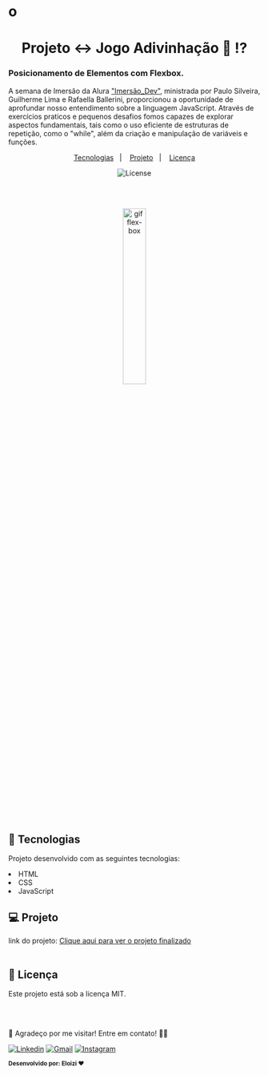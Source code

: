# o<h1 align="center"> Projeto ↔️ Jogo Adivinhação  🤔 ⁉️ </h1>
<h3>Posicionamento de Elementos com Flexbox.</h3>
<p >
A semana de Imersão da Alura <a href="https://cursos.alura.com.br/imersao?utm_source=social&utm_medium=whatsapp&utm_campaign=imers%C3%A3odev7">"Imersão_Dev"</a>, ministrada por Paulo Silveira, Guilherme Lima e Rafaella Ballerini, proporcionou a oportunidade de aprofundar nosso entendimento sobre a linguagem JavaScript. Através de exercícios praticos e pequenos desafios fomos capazes de explorar aspectos fundamentais, tais como o uso eficiente de estruturas de repetição, como o "while", além da criação e manipulação de variáveis e funções.
</p>

<p align="center">
  <a href="#-tecnologias">Tecnologias</a>&nbsp;&nbsp;&nbsp;|&nbsp;&nbsp;&nbsp;
  <a href="#-projeto">Projeto</a>&nbsp;&nbsp;&nbsp;|&nbsp;&nbsp;&nbsp;
  <a href="#memo-licença">Licença</a>
</p>


<p align="center">
  <img alt="License" src="https://img.shields.io/static/v1?label=license&message=MIT&color=49AA26&labelColor=000000">
</p>
<br>
<br>
<p align="center"><img width="30%" src="https://usagif.com/wp-content/uploads/gifki-aplodismenti-11.gif" alt="gif flex-box"></p>
<br>
<br>

## 🚀 Tecnologias

Projeto desenvolvido com as seguintes tecnologias:

<li> HTML
<li> CSS 
<li> JavaScript


## 💻 Projeto
link do projeto: <a href="https://eloizi.github.io/flexbox-alurinha/" alt="link para acessar o site">Clique aqui para ver o projeto finalizado</a><br><br>


## :memo: Licença

<p>Este projeto está sob a licença MIT.
<br>

 <br><br>

 👋 Agradeço por me visitar! Entre em contato! 💬✨

[![Linkedin](https://img.shields.io/badge/Acesse%20o%20meu-Linkedin-blue?style=for-the-badge&logo=Linkedin&logoColor=white)](https://www.linkedin.com/in/eloizi-nogueira-da-silva/) [![Gmail](https://img.shields.io/badge/Entre%20em%20Contato-red?style=for-the-badge&logo=Gmail&logoColor=white&link=mailto:nogueira.eloizi@gmail.com)](mailto:nogueira.eloizi@gmail.com) [![Instagram](https://img.shields.io/badge/Instagram-e4405f?style=for-the-badge&logo=Instagram&logoColor=white&link=https://www.instagram.com/eloizisilva16/)](https://www.instagram.com/eloizisilva16/)

<sub><b>Desenvolvido por: Eloizi ❤️</b></sub></a>

